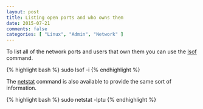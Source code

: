 ```yaml
---
layout: post
title: Listing open ports and who owns them
date: 2015-07-21
comments: false
categories: [ "Linux", "Admin", "Network" ]
---
```


To list all of the network ports and users that own them you can use the [lsof](http://linux.die.net/man/8/lsof) command. 

{% highlight bash %}
sudo lsof -i
{% endhighlight %}

The [netstat](http://linux.die.net/man/8/netstat) command is also available to provide the same sort of information.

{% highlight bash %}
sudo netstat -lptu
{% endhighlight %}

